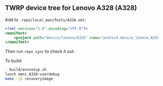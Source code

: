 ## TWRP device tree for Lenovo A328 (A328)

Add to `.repo/local_manifests/A328.xml`:

```xml
<?xml version="1.0" encoding="UTF-8"?>
<manifest>
	<project path="device/lenovo/A328" name="android_device_lenovo_A328" remote="hejsekvojtech" revision="android-5.1" />
</manifest>
```

Then run `repo sync` to check it out.

To build:

```sh
. build/envsetup.sh
lunch omni_A328-userdebug
make -j5 recoveryimage
```
